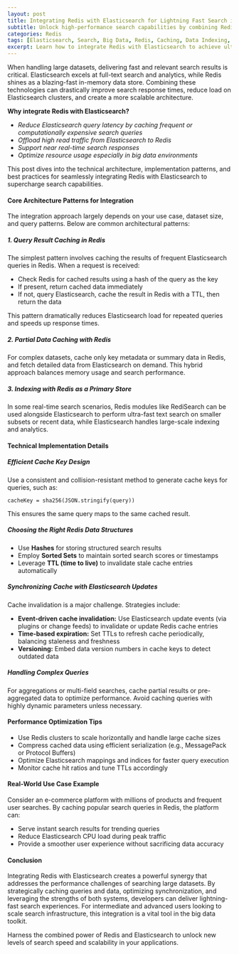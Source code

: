 ```yaml
---
layout: post  
title: Integrating Redis with Elasticsearch for Lightning Fast Search in Large Datasets  
subtitle: Unlock high-performance search capabilities by combining Redis caching with Elasticsearch in big data environments  
categories: Redis  
tags: [Elasticsearch, Search, Big Data, Redis, Caching, Data Indexing, Performance Optimization]  
excerpt: Learn how to integrate Redis with Elasticsearch to achieve ultra-fast search results on large datasets by leveraging caching strategies and efficient indexing. Ideal for intermediate and advanced developers.  
---
```

When handling large datasets, delivering fast and relevant search results is critical. Elasticsearch excels at full-text search and analytics, while Redis shines as a blazing-fast in-memory data store. Combining these technologies can drastically improve search response times, reduce load on Elasticsearch clusters, and create a more scalable architecture.

**Why integrate Redis with Elasticsearch?**  
- *Reduce Elasticsearch query latency by caching frequent or computationally expensive search queries*  
- *Offload high read traffic from Elasticsearch to Redis*  
- *Support near real-time search responses*  
- *Optimize resource usage especially in big data environments*

This post dives into the technical architecture, implementation patterns, and best practices for seamlessly integrating Redis with Elasticsearch to supercharge search capabilities.

#### Core Architecture Patterns for Integration

The integration approach largely depends on your use case, dataset size, and query patterns. Below are common architectural patterns:

##### 1. Query Result Caching in Redis

The simplest pattern involves caching the results of frequent Elasticsearch queries in Redis. When a request is received:  
- Check Redis for cached results using a hash of the query as the key  
- If present, return cached data immediately  
- If not, query Elasticsearch, cache the result in Redis with a TTL, then return the data

This pattern dramatically reduces Elasticsearch load for repeated queries and speeds up response times.

##### 2. Partial Data Caching with Redis

For complex datasets, cache only key metadata or summary data in Redis, and fetch detailed data from Elasticsearch on demand. This hybrid approach balances memory usage and search performance.

##### 3. Indexing with Redis as a Primary Store

In some real-time search scenarios, Redis modules like RediSearch can be used alongside Elasticsearch to perform ultra-fast text search on smaller subsets or recent data, while Elasticsearch handles large-scale indexing and analytics.

#### Technical Implementation Details

##### Efficient Cache Key Design

Use a consistent and collision-resistant method to generate cache keys for queries, such as:  
```
cacheKey = sha256(JSON.stringify(query))  
```
This ensures the same query maps to the same cached result.

##### Choosing the Right Redis Data Structures

- Use **Hashes** for storing structured search results  
- Employ **Sorted Sets** to maintain sorted search scores or timestamps  
- Leverage **TTL (time to live)** to invalidate stale cache entries automatically

##### Synchronizing Cache with Elasticsearch Updates

Cache invalidation is a major challenge. Strategies include:  
- **Event-driven cache invalidation:** Use Elasticsearch update events (via plugins or change feeds) to invalidate or update Redis cache entries  
- **Time-based expiration:** Set TTLs to refresh cache periodically, balancing staleness and freshness  
- **Versioning:** Embed data version numbers in cache keys to detect outdated data

##### Handling Complex Queries

For aggregations or multi-field searches, cache partial results or pre-aggregated data to optimize performance. Avoid caching queries with highly dynamic parameters unless necessary.

#### Performance Optimization Tips

- Use Redis clusters to scale horizontally and handle large cache sizes  
- Compress cached data using efficient serialization (e.g., MessagePack or Protocol Buffers)  
- Optimize Elasticsearch mappings and indices for faster query execution  
- Monitor cache hit ratios and tune TTLs accordingly

#### Real-World Use Case Example

Consider an e-commerce platform with millions of products and frequent user searches. By caching popular search queries in Redis, the platform can:  
- Serve instant search results for trending queries  
- Reduce Elasticsearch CPU load during peak traffic  
- Provide a smoother user experience without sacrificing data accuracy

#### Conclusion

Integrating Redis with Elasticsearch creates a powerful synergy that addresses the performance challenges of searching large datasets. By strategically caching queries and data, optimizing synchronization, and leveraging the strengths of both systems, developers can deliver lightning-fast search experiences. For intermediate and advanced users looking to scale search infrastructure, this integration is a vital tool in the big data toolkit.  

Harness the combined power of Redis and Elasticsearch to unlock new levels of search speed and scalability in your applications.
